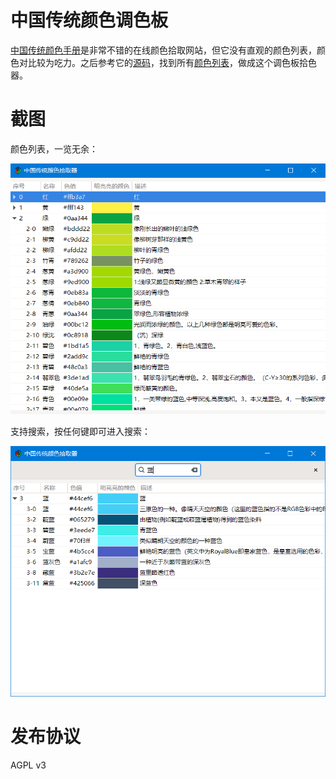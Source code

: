 # 中国传统颜色调色板

[中国传统颜色手册](https://colors.ichuantong.cn/)是非常不错的在线颜色拾取网站，但它没有直观的颜色列表，颜色对比较为吃力。之后参考它的[源码](https://github.com/zerosoul/chinese-colors)，找到所有[颜色列表](./data/colors.json)，做成这个调色板拾色器。

# 截图

颜色列表，一览无余：

![颜色列表](./_image/1.png)

支持搜索，按任何键即可进入搜索：

![颜色搜索](./_image/2.png)

# 发布协议

AGPL v3
